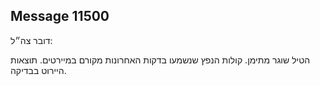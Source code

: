 ## Message 11500

דובר צה״ל:

הטיל שוגר מתימן. קולות הנפץ שנשמעו בדקות האחרונות מקורם במיירטים. 
תוצאות היירוט בבדיקה.

